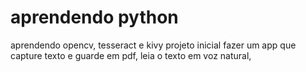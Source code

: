 # aprendendo python
aprendendo opencv, tesseract e kivy
projeto inicial fazer um app que capture texto e guarde em pdf, leia o texto em voz natural, 
 
